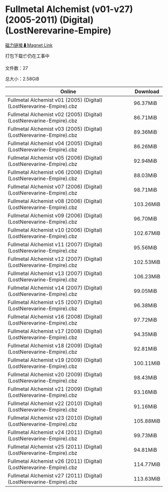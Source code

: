 # Fullmetal Alchemist (v01-v27) (2005-2011) (Digital) (LostNerevarine-Empire)

[磁力链接⬇Magnet Link](magnet:?xt=urn:btih:f5b1ed0ed71974466df19024047c229c740edf25&dn=Fullmetal%20Alchemist%20%28v01-v27%29%20%282005-2011%29%20%28Digital%29%20%28LostNerevarine-Empire%29)

打包下载📦仍在工事中

文件数：27

总大小：2.58GiB

Online | Download
--- | ---
Fullmetal Alchemist v01 (2005) (Digital) (LostNerevarine-Empire).cbz | 96.37MiB
Fullmetal Alchemist v02 (2005) (Digital) (LostNerevarine-Empire).cbz | 86.71MiB
Fullmetal Alchemist v03 (2005) (Digital) (LostNerevarine-Empire).cbz | 89.36MiB
Fullmetal Alchemist v04 (2005) (Digital) (LostNerevarine-Empire).cbz | 86.26MiB
Fullmetal Alchemist v05 (2006) (Digital) (LostNerevarine-Empire).cbz | 92.94MiB
Fullmetal Alchemist v06 (2006) (Digital) (LostNerevarine-Empire).cbz | 88.03MiB
Fullmetal Alchemist v07 (2006) (Digital) (LostNerevarine-Empire).cbz | 98.71MiB
Fullmetal Alchemist v08 (2006) (Digital) (LostNerevarine-Empire).cbz | 103.26MiB
Fullmetal Alchemist v09 (2006) (Digital) (LostNerevarine-Empire).cbz | 96.70MiB
Fullmetal Alchemist v10 (2006) (Digital) (LostNerevarine-Empire).cbz | 102.67MiB
Fullmetal Alchemist v11 (2007) (Digital) (LostNerevarine-Empire).cbz | 95.56MiB
Fullmetal Alchemist v12 (2007) (Digital) (LostNerevarine-Empire).cbz | 102.53MiB
Fullmetal Alchemist v13 (2007) (Digital) (LostNerevarine-Empire).cbz | 106.23MiB
Fullmetal Alchemist v14 (2007) (Digital) (LostNerevarine-Empire).cbz | 99.05MiB
Fullmetal Alchemist v15 (2007) (Digital) (LostNerevarine-Empire).cbz | 96.38MiB
Fullmetal Alchemist v16 (2008) (Digital) (LostNerevarine-Empire).cbz | 97.72MiB
Fullmetal Alchemist v17 (2008) (Digital) (LostNerevarine-Empire).cbz | 94.35MiB
Fullmetal Alchemist v18 (2009) (Digital) (LostNerevarine-Empire).cbz | 92.81MiB
Fullmetal Alchemist v19 (2009) (Digital) (LostNerevarine-Empire).cbz | 100.11MiB
Fullmetal Alchemist v20 (2009) (Digital) (LostNerevarine-Empire).cbz | 98.43MiB
Fullmetal Alchemist v21 (2009) (Digital) (LostNerevarine-Empire).cbz | 93.16MiB
Fullmetal Alchemist v22 (2010) (Digital) (LostNerevarine-Empire).cbz | 91.16MiB
Fullmetal Alchemist v23 (2010) (Digital) (LostNerevarine-Empire).cbz | 105.88MiB
Fullmetal Alchemist v24 (2011) (Digital) (LostNerevarine-Empire).cbz | 99.73MiB
Fullmetal Alchemist v25 (2011) (Digital) (LostNerevarine-Empire).cbz | 94.81MiB
Fullmetal Alchemist v26 (2011) (Digital) (LostNerevarine-Empire).cbz | 114.77MiB
Fullmetal Alchemist v27 (2011) (Digital) (LostNerevarine-Empire).cbz | 113.63MiB
